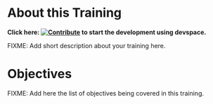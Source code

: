 # About this Training

**Click here: [![Contribute](https://www.eclipse.org/che/contribute.svg)](https://devspaces.apps.tools-na100.dev.ole.redhat.com/#https://github.com/RedHatQuickCourses/rhosp-bfx-027) to start the development using devspace.**

FIXME: Add short description about your training here.

# Objectives

FIXME: Add here the list of objectives being covered in this training.

